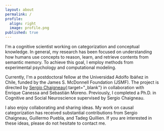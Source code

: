 ```yaml
---
layout: about
permalink: /
profile:
  align: right
  image: profile.png
published: true
---
```


I'm a cognitive scientist working on categorization and conceptual knowledge. In general, my research has been focused on understanding how humans use concepts to reason, learn, and retrieve contents from semantic memory. To achieve this goal, I employ methods from experimental psychology and computational modeling. 

Currently, I'm a postdoctoral fellow at the Universidad Adolfo Ibáñez in Chile, funded by the James S. McDonnell Foundation (JSMF). The project is directed by [Sergio Chaigneau](https://psicologia.uai.cl/profesor/sergio-chaigneau/){:target="_blank"} in collaboration with Enrique Canessa and Sebastián Moreno. Previously, I completed a Ph.D. in Cognitive and Social Neuroscience supervised by Sergio Chaigneau.

I also enjoy collaborating and sharing ideas. My work on causal categorization has received substantial contributions from Sergio Chaigneau, Guillermo Puebla, and Tadeg Quillien. If you are interested in these ideas, please do not hesitate to contact me.
